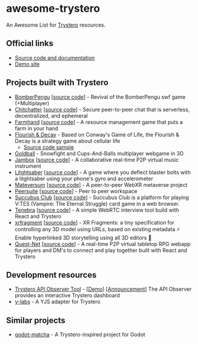 # awesome-trystero

An Awesome List for [Trystero](https://github.com/dmotz/trystero) resources.

## Official links

- [Source code and documentation](https://github.com/dmotz/trystero)
- [Demo site](https://oxism.com/trystero/)

## Projects built with Trystero

<!-- Projects MUST be listed in alphabetical order -->

- [BomberPengu](https://freehuntx.github.io/bomberpengu/) [[source code](https://github.com/freehuntx/bomberpengu)] - Revival of the BomberPengu swf game (+Multiplayer) 
- [Chitchatter](https://chitchatter.im/) [[source code](https://github.com/jeremyckahn/chitchatter)] - Secure peer-to-peer chat that is serverless, decentralized, and ephemeral
- [Farmhand](https://www.farmhand.life/) [[source code](https://github.com/jeremyckahn/farmhand)] - A resource management game that puts a farm in your hand
- [Flourish & Decay](https://www.flourishanddecay.com/) - Based on Conway's Game of Life, the Flourish & Decay is a strategy game about cellular life
  - [Source code sample](https://github.com/dmotz/trystero/issues/133)
- [Goldball](https://goldball.co/) - Snowfight and Cups-And-Balls multiplayer webgame in 3D
- [Jambox](https://jambox.pages.dev/) [[source code](https://github.com/arslanastral/jambox)] - A collaborative real-time P2P virtual music instrument
- [Litghtsaber](https://chov.in/Litghtsaber/) [[source code](https://github.com/Chovin/Litghtsaber)] - A game where you deflect blaster bolts with a litghtsaber using your phone's gyro and accelerometer
- [Mateversum](https://expenses.github.io/mateversum-web/) [[source code](https://github.com/expenses/mateversum)] - A peer-to-peer WebXR metaverse project
- [Peersuite](https://peersuite.space/) [[source code](https://github.com/openconstruct/Peersuite)] - Peer to peer workspace
- [Succubus Club](https://succubus-club.net/) [[source code](https://github.com/thomasWajs/succubus-club)] - Succubus Club is a platform for playing V:TES (Vampire: The Eternal Struggle) card game in a web browser.
- [Tenebra](https://code.riky.app/) [[source code](https://github.com/RikSteed/tenebra)] - A simple WebRTC interview tool build with React and Trystero
- [xrfragment](https://xrfragment.org/) [[source code](https://github.com/coderofsalvation/xrfragment)] - XR Fragments: a tiny specification for controlling any 3D model using URLs, based on existing metadata ⚡ Enable hyperlinked 3D storytelling using all 3D editors 💙
- [Quest-Net](https://quest-net.github.io/) [[source code](https://github.com/quest-net/quest-net-src)] - A real-time P2P virtual tabletop RPG webapp for players and DM's to connect and play together built with React and Trystero

## Development resources

<!-- Resources MUST be listed in alphabetical order -->

- [Trystero API Observer Tool](https://github.com/weolopez/api-observer) - [[Demo](https://weolopez.com/chat/api-observer/)] [[Announcement](https://github.com/dmotz/trystero/discussions/107)] The API Observer provides an interactive Trystero dashboard
- [y-labs](https://github.com/WinstonFassett/y-labs/blob/0f943e77f514298f068bb98cd1703e4601fabc91/src/lib/yjs-trystero/y-trystero.js) - A YJS adapter for Trystero

## Similar projects

- [godot-matcha](https://github.com/freehuntx/godot-matcha) - A Trystero-inspired project for Godot
